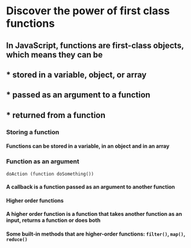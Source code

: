 # Discover the power of first class functions

## In JavaScript, functions are first-class objects, which means they can be

## * stored in a variable, object, or array

## * passed as an argument to a function

## * returned from a function

### Storing a function

#### Functions can be stored in a variable, in an object and in an array

### Function as an argument

```doAction (function doSomething())```

#### A callback is a function passed as an argument to another function

#### Higher order functions

#### A higher order function is a function that takes another function as an input, returns a function or does both

#### Some built-in methods that are higher-order functions: ```filter()```, ```map()```, ```reduce()```
